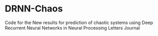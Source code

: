 # DRNN-Chaos
Code for the New results for prediction of chaotic systems using Deep Recurrent Neural Networks in Neural Processing Letters Journal
